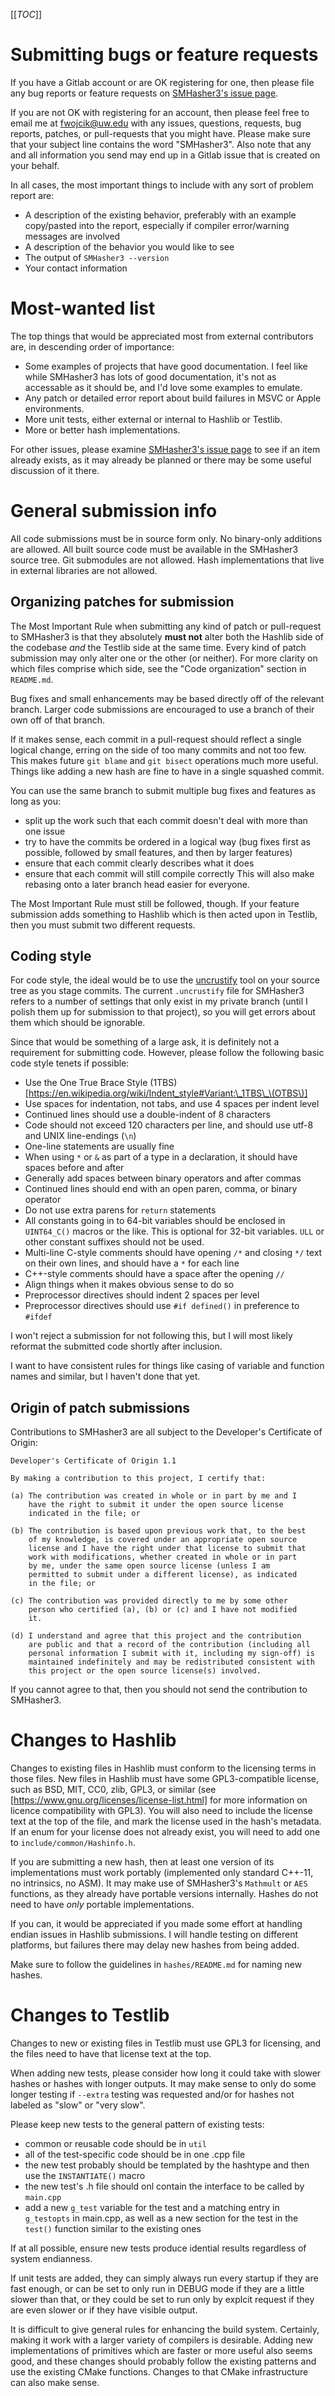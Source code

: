 [[_TOC_]]

Submitting bugs or feature requests
===================================

If you have a Gitlab account or are OK registering for one, then please
file any bug reports or feature requests on
[SMHasher3's issue page](https://gitlab.com/fwojcik/smhasher3/-/issues).

If you are not OK with registering for an account, then please feel free to
email me at fwojcik@uw.edu with any issues, questions, requests, bug
reports, patches, or pull-requests that you might have. Please make sure
that your subject line contains the word "SMHasher3". Also note that any
and all information you send may end up in a Gitlab issue that is created
on your behalf.

In all cases, the most important things to include with any sort of problem
report are:
- A description of the existing behavior, preferably with an example copy/pasted into
  the report, especially if compiler error/warning messages are involved
- A description of the behavior you would like to see
- The output of `SMHasher3 --version`
- Your contact information

Most-wanted list
================

The top things that would be appreciated most from external contributors are,
in descending order of importance:
- Some examples of projects that have good documentation. I feel like while
  SMHasher3 has lots of good documentation, it's not as accessable as it
  should be, and I'd love some examples to emulate.
- Any patch or detailed error report about build failures in MSVC or Apple
  environments.
- More unit tests, either external or internal to Hashlib or Testlib.
- More or better hash implementations.

For other issues, please examine [SMHasher3's issue
page](https://gitlab.com/fwojcik/smhasher3/-/issues) to see if an item already
exists, as it may already be planned or there may be some useful discussion of it
there.

General submission info
=======================

All code submissions must be in source form only. No binary-only additions
are allowed. All built source code must be available in the SMHasher3
source tree. Git submodules are not allowed. Hash implementations that live
in external libraries are not allowed.

Organizing patches for submission
---------------------------------

The Most Important Rule when submitting any kind of patch or pull-request to
SMHasher3 is that they absolutely **must not** alter both the Hashlib side of the
codebase _and_ the Testlib side at the same time. Every kind of patch submission may
only alter one or the other (or neither). For more clarity on which files comprise
which side, see the "Code organization" section in `README.md`.

Bug fixes and small enhancements may be based directly off of the relevant
branch. Larger code submissions are encouraged to use a branch of their own
off of that branch.

If it makes sense, each commit in a pull-request should reflect a single
logical change, erring on the side of too many commits and not too
few. This makes future `git blame` and `git bisect` operations much more
useful. Things like adding a new hash are fine to have in a single squashed
commit.

You can use the same branch to submit multiple bug fixes and features as long as you:
- split up the work such that each commit doesn't deal with more than one issue
- try to have the commits be ordered in a logical way (bug fixes first as possible,
  followed by small features, and then by larger features)
- ensure that each commit clearly describes what it does
- ensure that each commit will still compile correctly
This will also make rebasing onto a later branch head easier for everyone.

The Most Important Rule must still be followed, though. If your feature submission
adds something to Hashlib which is then acted upon in Testlib, then you must submit
two different requests.

Coding style
------------

For code style, the ideal would be to use the
[uncrustify](https://github.com/uncrustify/uncrustify) tool on your source tree as
you stage commits. The current `.uncrustify` file for SMHasher3 refers to a number of
settings that only exist in my private branch (until I polish them up for submission
to that project), so you will get errors about them which should be ignorable.

Since that would be something of a large ask, it is definitely not a requirement for
submitting code. However, please follow the following basic code style tenets if possible:

- Use the One True Brace Style (1TBS)[https://en.wikipedia.org/wiki/Indent_style#Variant:\_1TBS\_\(OTBS\)]
- Use spaces for indentation, not tabs, and use 4 spaces per indent level
- Continued lines should use a double-indent of 8 characters
- Code should not exceed 120 characters per line, and should use utf-8 and UNIX line-endings (`\n`)
- One-line statements are usually fine
- When using `*` or `&` as part of a type in a declaration, it should have spaces before and after
- Generally add spaces between binary operators and after commas
- Continued lines should end with an open paren, comma, or binary operator
- Do not use extra parens for `return` statements
- All constants going in to 64-bit variables should be enclosed in `UINT64_C()`
  macros or the like. This is optional for 32-bit variables. `ULL` or other constant
  suffixes should not be used.
- Multi-line C-style comments should have opening `/*` and closing `*/` text on their
  own lines, and should have a `*` for each line
- C++-style comments should have a space after the opening `//`
- Align things when it makes obvious sense to do so
- Preprocessor directives should indent 2 spaces per level
- Preprocessor directives should use `#if defined()` in preference to `#ifdef`

I won't reject a submission for not following this, but I will most likely
reformat the submitted code shortly after inclusion.

I want to have consistent rules for things like casing of variable and function names
and similar, but I haven't done that yet.

Origin of patch submissions
---------------------------

Contributions to SMHasher3 are all subject to the Developer's Certificate of Origin:

```
Developer's Certificate of Origin 1.1

By making a contribution to this project, I certify that:

(a) The contribution was created in whole or in part by me and I
    have the right to submit it under the open source license
    indicated in the file; or

(b) The contribution is based upon previous work that, to the best
    of my knowledge, is covered under an appropriate open source
    license and I have the right under that license to submit that
    work with modifications, whether created in whole or in part
    by me, under the same open source license (unless I am
    permitted to submit under a different license), as indicated
    in the file; or

(c) The contribution was provided directly to me by some other
    person who certified (a), (b) or (c) and I have not modified
    it.

(d) I understand and agree that this project and the contribution
    are public and that a record of the contribution (including all
    personal information I submit with it, including my sign-off) is
    maintained indefinitely and may be redistributed consistent with
    this project or the open source license(s) involved.
```

If you cannot agree to that, then you should not send the contribution to SMHasher3.

Changes to Hashlib
==================

Changes to existing files in Hashlib must conform to the licensing terms in
those files. New files in Hashlib must have some GPL3-compatible license,
such as BSD, MIT, CC0, zlib, GPL3, or similar (see
[https://www.gnu.org/licenses/license-list.html] for more information on
licence compatibility with GPL3). You will also need to include the license
text at the top of the file, and mark the license used in the hash's
metadata. If an enum for your license does not already exist, you will need
to add one to `include/common/Hashinfo.h`.

If you are submitting a new hash, then at least one version of its implementations
must work portably (implemented only standard C++-11, no intrinsics, no ASM). It may
make use of SMHasher3's `Mathmult` or `AES` functions, as they already have portable
versions internally. Hashes do not need to have _only_ portable implementations.

If you can, it would be appreciated if you made some effort at handling
endian issues in Hashlib submissions. I will handle testing on different
platforms, but failures there may delay new hashes from being added.

Make sure to follow the guidelines in `hashes/README.md` for naming new hashes.

Changes to Testlib
==================

Changes to new or existing files in Testlib must use GPL3 for licensing, and the
files need to have that license text at the top.

When adding new tests, please consider how long it could take with slower hashes or
hashes with longer outputs. It may make sense to only do some longer testing if
`--extra` testing was requested and/or for hashes not labeled as "slow" or "very
slow".

Please keep new tests to the general pattern of existing tests:
- common or reusable code should be in `util`
- all of the test-specific code should be in one .cpp file
- the new test probably should be templated by the hashtype and then use the
  `INSTANTIATE()` macro
- the new test's .h file should onl contain the interface to be called by `main.cpp`
- add a new `g_test` variable for the test and a matching entry in `g_testopts` in
  main.cpp, as well as a new section for the test in the `test()` function similar to
  the existing ones

If at all possible, ensure new tests produce idential results regardless of system
endianness.

If unit tests are added, they can simply always run every startup if they are fast
enough, or can be set to only run in DEBUG mode if they are a little slower than
that, or they could be set to run only by explcit request if they are even slower or
if they have visible output.

It is difficult to give general rules for enhancing the build system. Certainly,
making it work with a larger variety of compilers is desirable. Adding new
implementations of primitives which are faster or more useful also seems good, and
these changes should probably follow the existing patterns and use the existing CMake
functions. Changes to that CMake infrastructure can also make sense.
